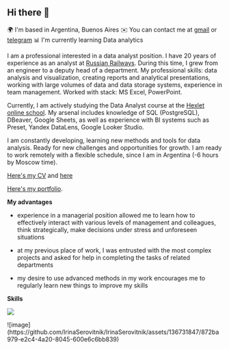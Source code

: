 ## Hi there 👋

<!--
**IrinaSerovitnik/IrinaSerovitnik** is a ✨ _special_ ✨ repository because its `README.md` (this file) appears on your GitHub profile.

Here are some ideas to get you started:

- 🔭 I’m currently working on ...
- 🌱 I’m currently learning ...
- 👯 I’m looking to collaborate on ...
- 🤔 I’m looking for help with ...
- 💬 Ask me about ...
- 📫 How to reach me: ...
- 😄 Pronouns: ...
- ⚡ Fun fact: ...
-->

🌍 I'm based in Argentina, Buenos Aires
✉️ You can contact me at [gmail](irina.serovitnik@gmail.com) or [telegram](https://t.me/Irina_Serovitnik)
📊 I'm currently learning Data analytics

I am a professional interested in a data analyst position. I have 20 years of experience as an analyst at [Russian Railways](https://www.rzd.ru/). During this time, I grew from an engineer to a deputy head of a department. My professional skills: data analysis and visualization, creating reports and analytical presentations, working with large volumes of data and data storage systems, experience in team management. Worked with stack: MS Excel, PowerPoint.

Currently, I am actively studying the Data Analyst course at the [Hexlet online school](https://ru.hexlet.io/u/irina_serovitnik). My arsenal includes knowledge of SQL (PostgreSQL), DBeaver, Google Sheets, as well as experience with BI systems such as Preset, Yandex DataLens, Google Looker Studio.

I am constantly developing, learning new methods and tools for data analysis. Ready for new challenges and opportunities for growth. I am ready to work remotely with a flexible schedule, since I am in Argentina (-6 hours by Moscow time).

[Here's my CV](https://cv.hexlet.io/ru/resumes/3781) and [here](https://hh.ru/resume/d6ce7348ff086fc0b80039ed1f573457775069)

[Here's my portfolio](https://disk.yandex.ru/d/e3CjgJCyFKIgFg).

**My advantages**

- experience in a managerial position allowed me to learn how to effectively interact with various levels of management and colleagues, think strategically, make decisions under stress and unforeseen situations

- at my previous place of work, I was entrusted with the most complex projects and asked for help in completing the tasks of related departments

- my desire to use advanced methods in my work encourages me to regularly learn new things to improve my skills

**Skills**

<p align="left">
  <a href="https://skillicons.dev">
    <img src="https://skillicons.dev/icons?i=postgres" />
  </a>
</p>
![image](https://github.com/IrinaSerovitnik/IrinaSerovitnik/assets/136731847/872ba979-e2c4-4a20-8045-600e6c6bb839)
